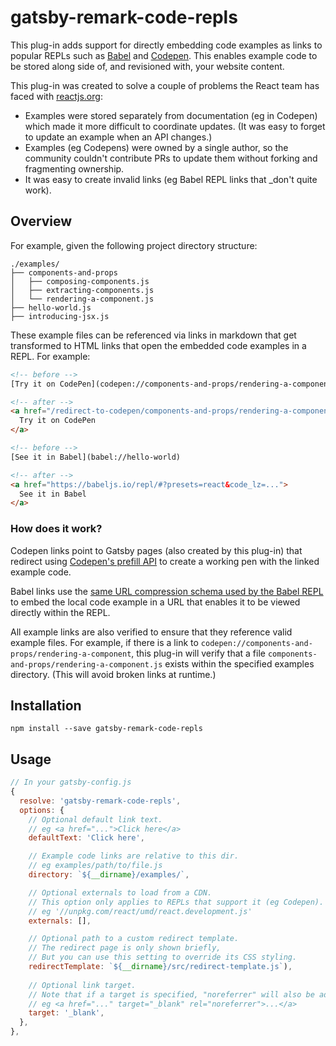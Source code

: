 # gatsby-remark-code-repls

This plug-in adds support for directly embedding code examples as links to popular REPLs such as [Babel](https://babeljs.io/repl/) and [Codepen](https://codepen.io/). This enables example code to be stored along side of, and revisioned with, your website content.

This plug-in was created to solve a couple of problems the React team has faced with [reactjs.org](https://github.com/reactjs/reactjs.org):
* Examples were stored separately from documentation (eg in Codepen) which made it more difficult to coordinate updates. (It was easy to forget to update an example when an API changes.)
* Examples (eg Codepens) were owned by a single author, so the community couldn't contribute PRs to update them without forking and fragmenting ownership.
* It was easy to create invalid links (eg Babel REPL links that _don't quite work).


## Overview

For example, given the following project directory structure:
```
./examples/
├── components-and-props
│   ├── composing-components.js
│   ├── extracting-components.js
│   └── rendering-a-component.js
├── hello-world.js
├── introducing-jsx.js
```

These example files can be referenced via links in markdown that get transformed to HTML links that open the embedded code examples in a REPL. For example:
```html
<!-- before -->
[Try it on CodePen](codepen://components-and-props/rendering-a-component)

<!-- after -->
<a href="/redirect-to-codepen/components-and-props/rendering-a-component">
  Try it on CodePen
</a>

<!-- before -->
[See it in Babel](babel://hello-world)

<!-- after -->
<a href="https://babeljs.io/repl/#?presets=react&code_lz=...">
  See it in Babel
</a>
```

### How does it work?

Codepen links point to Gatsby pages (also created by this plug-in) that redirect using [Codepen's prefill API](https://blog.codepen.io/documentation/api/prefill/) to create a working pen with the linked example code.

Babel links use the [same URL compression schema used by the Babel REPL](https://github.com/babel/website/blob/c9dd1f516985f7267eb58c286789e0c66bc0a21d/js/repl/UriUtils.js#L22-L26) to embed the local code example in a URL that enables it to be viewed directly within the REPL.

All example links are also verified to ensure that they reference valid example files. For example, if there is a link to `codepen://components-and-props/rendering-a-component`, this plug-in will verify that a file `components-and-props/rendering-a-component.js` exists within the specified examples directory. (This will avoid broken links at runtime.)

## Installation

`npm install --save gatsby-remark-code-repls`

## Usage

```javascript
// In your gatsby-config.js
{
  resolve: 'gatsby-remark-code-repls',
  options: {
    // Optional default link text.
    // eg <a href="...">Click here</a>
    defaultText: 'Click here',

    // Example code links are relative to this dir.
    // eg examples/path/to/file.js
    directory: `${__dirname}/examples/`,

    // Optional externals to load from a CDN.
    // This option only applies to REPLs that support it (eg Codepen).
    // eg '//unpkg.com/react/umd/react.development.js'
    externals: [],

    // Optional path to a custom redirect template.
    // The redirect page is only shown briefly,
    // But you can use this setting to override its CSS styling.
    redirectTemplate: `${__dirname}/src/redirect-template.js`),
    
    // Optional link target.
    // Note that if a target is specified, "noreferrer" will also be added.
    // eg <a href="..." target="_blank" rel="noreferrer">...</a>
    target: '_blank',
  },
},
```